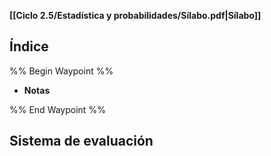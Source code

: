 **[[Ciclo 2.5/Estadística y probabilidades/Sílabo.pdf|Sílabo]]**

## Índice

%% Begin Waypoint %%
- **Notas**

%% End Waypoint %%

## Sistema de evaluación
